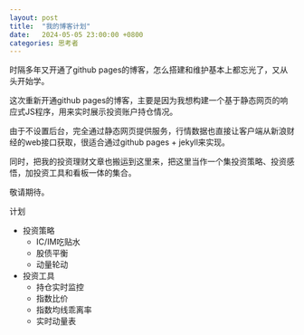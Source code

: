 ```yaml
---
layout: post
title:  "我的博客计划"
date:   2024-05-05 23:00:00 +0800
categories: 思考者
---
```

时隔多年又开通了github pages的博客，怎么搭建和维护基本上都忘光了，又从头开始学。

这次重新开通github pages的博客，主要是因为我想构建一个基于静态网页的响应式JS程序，用来实时展示投资账户持仓情况。

由于不设置后台，完全通过静态网页提供服务，行情数据也直接让客户端从新浪财经的web接口获取，很适合通过github pages + jekyll来实现。

同时，把我的投资理财文章也搬运到这里来，把这里当作一个集投资策略、投资感悟，加投资工具和看板一体的集合。

敬请期待。

计划
- 投资策略
  - IC/IM吃贴水
  - 股债平衡
  - 动量轮动
- 投资工具
  - 持仓实时监控
  - 指数比价
  - 指数均线乖离率
  - 实时动量表


